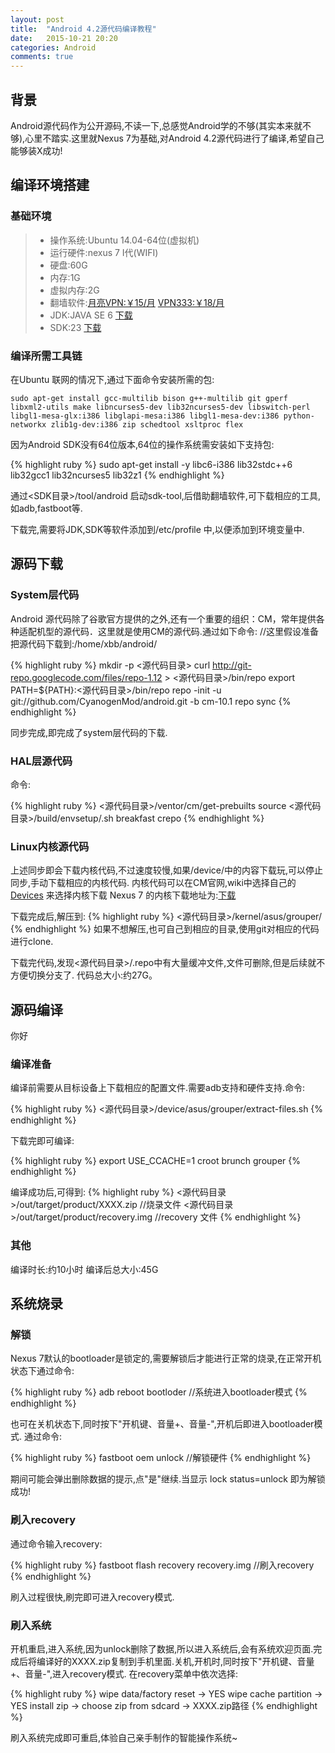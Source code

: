 ```yaml
---
layout: post
title:  "Android 4.2源代码编译教程"
date:   2015-10-21 20:20
categories: Android
comments: true
---
```


## 背景

Android源代码作为公开源码,不读一下,总感觉Android学的不够(其实本来就不够),心里不踏实.这里就Nexus 7为基础,对Android 4.2源代码进行了编译,希望自己能够装X成功!

## 编译环境搭建

### 基础环境

>* 操作系统:Ubuntu 14.04-64位(虚拟机)
>* 运行硬件:nexus 7 I代(WIFI)
>* 硬盘:60G
>* 内存:1G
>* 虚拟内存:2G
>* 翻墙软件:[月亮VPN:￥15/月](http://www.yueliang123.com/)   [VPN333:￥18/月](http://www.vpn333.cn)
>* JDK:JAVA SE 6 [下载](http://www.oracle.com/technetwork/java/javase/archive-139210.html)
>* SDK:23 [下载](http://developer.android.com/sdk/installing/adding-packages.html)

### 编译所需工具链

在Ubuntu 联网的情况下,通过下面命令安装所需的包:

`sudo apt-get install gcc-multilib bison g++-multilib git gperf libxml2-utils make libncurses5-dev lib32ncurses5-dev libswitch-perl libgl1-mesa-glx:i386 libglapi-mesa:i386 libgl1-mesa-dev:i386 python-networkx zlib1g-dev:i386 zip schedtool xsltproc flex` 

因为Android SDK没有64位版本,64位的操作系统需安装如下支持包:

{% highlight ruby %}
sudo apt-get install -y libc6-i386 lib32stdc++6 lib32gcc1 lib32ncurses5 lib32z1
{% endhighlight %}

通过<SDK目录>/tool/android 启动sdk-tool,后借助翻墙软件,可下载相应的工具,如adb,fastboot等.

下载完,需要将JDK,SDK等软件添加到/etc/profile 中,以便添加到环境变量中.

## 源码下载

### System层代码

Android 源代码除了谷歌官方提供的之外,还有一个重要的组织：CM，常年提供各种适配机型的源代码．这里就是使用CM的源代码.通过如下命令:
//这里假设准备把源代码下载到:/home/xbb/android/

{% highlight ruby %}
mkdir -p <源代码目录>
curl http://git-repo.googlecode.com/files/repo-1.12 > <源代码目录>/bin/repo
export PATH=${PATH}:<源代码目录>/bin/repo
repo -init -u git://github.com/CyanogenMod/android.git -b cm-10.1
repo sync
{% endhighlight %}

同步完成,即完成了system层代码的下载.

### HAL层源代码

命令:

{% highlight ruby %}
<源代码目录>/ventor/cm/get-prebuilts
source <源代码目录>/build/envsetup/.sh
breakfast crepo
{% endhighlight %}

### Linux内核源代码

上述同步即会下载内核代码,不过速度较慢,如果/device/中的内容下载玩,可以停止同步,手动下载相应的内核代码.
内核代码可以在CM官网,wiki中选择自己的[Devices](https://wiki.cyanogenmod.org/w/Devices) 来选择内核下载
Nexus 7 的内核下载地址为:[下载](https://wiki.cyanogenmod.org/w/Grouper_Info)

下载完成后,解压到:
{% highlight ruby %}
<源代码目录>/kernel/asus/grouper/ 
{% endhighlight %}
如果不想解压,也可自己到相应的目录,使用git对相应的代码进行clone.

下载完代码,发现<源代码目录>/.repo中有大量缓冲文件,文件可删除,但是后续就不方便切换分支了.
代码总大小:约27G。


## 源码编译
你好

### 编译准备

编译前需要从目标设备上下载相应的配置文件.需要adb支持和硬件支持.命令:

{% highlight ruby %}
<源代码目录>/device/asus/grouper/extract-files.sh
{% endhighlight %}

下载完即可编译:

{% highlight ruby %}
export USE_CCACHE=1
croot
brunch grouper
{% endhighlight %}

编译成功后,可得到:
{% highlight ruby %}
<源代码目录>/out/target/product/XXXX.zip //烧录文件
<源代码目录>/out/target/product/recovery.img //recovery 文件
{% endhighlight %}
### 其他

编译时长:约10小时
编译后总大小:45G

## 系统烧录

### 解锁

Nexus 7默认的bootloader是锁定的,需要解锁后才能进行正常的烧录,在正常开机状态下通过命令:

{% highlight ruby %}
adb reboot bootloder //系统进入bootloader模式
{% endhighlight %}

也可在关机状态下,同时按下"开机键、音量+、音量-",开机后即进入bootloader模式.
通过命令:

{% highlight ruby %}
fastboot oem unlock //解锁硬件
{% endhighlight %}

期间可能会弹出删除数据的提示,点"是"继续.当显示 lock status=unlock 即为解锁成功!

### 刷入recovery

通过命令输入recovery:

{% highlight ruby %}
fastboot flash recovery recovery.img //刷入recovery
{% endhighlight %}

刷入过程很快,刷完即可进入recovery模式.

### 刷入系统

开机重启,进入系统,因为unlock删除了数据,所以进入系统后,会有系统欢迎页面.完成后将编译好的XXXX.zip复制到手机里面.关机,开机时,同时按下"开机键、音量+、音量-",进入recovery模式.
在recovery菜单中依次选择:

{% highlight ruby %}
wipe data/factory reset -> YES
wipe cache partition -> YES
install zip -> choose zip from sdcard -> XXXX.zip路径
{% endhighlight %}

刷入系统完成即可重启,体验自己亲手制作的智能操作系统~





